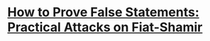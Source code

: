 # [How to Prove False Statements: Practical Attacks on Fiat-Shamir](https://eprint.iacr.org/2025/118)
